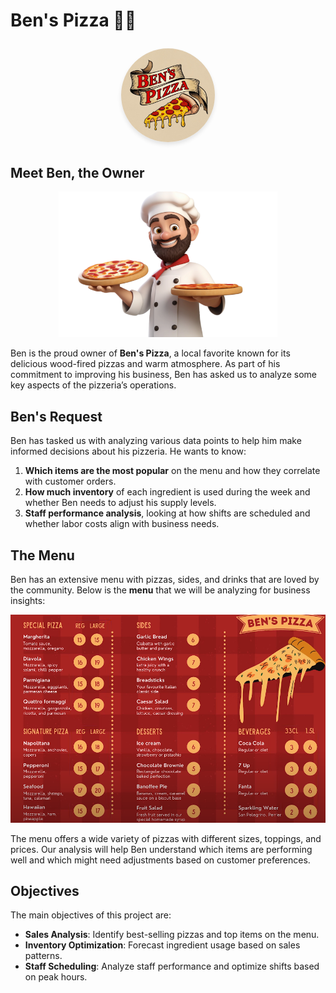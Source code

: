# Ben's Pizza 🍕🍕 <p align="center"><img src="Images/Pizzeria logo.jpg" alt="Pizzeria Logo" width="150" height="150" style="border-radius: 50%; object-fit: cover; box-shadow: 0 4px 6px rgba(0, 0, 0, 0.1);" /></p>



## Meet Ben, the Owner

<p align="center">
  <img src="Images/Ben the owner.webp" alt="Pizzeria Owner" width="350" />
</p>

Ben is the proud owner of **Ben's Pizza**, a local favorite known for its delicious wood-fired pizzas and warm atmosphere. As part of his commitment to improving his business, Ben has asked us to analyze some key aspects of the pizzeria’s operations.

## Ben's Request

Ben has tasked us with analyzing various data points to help him make informed decisions about his pizzeria. He wants to know:

1. **Which items are the most popular** on the menu and how they correlate with customer orders.
2. **How much inventory** of each ingredient is used during the week and whether Ben needs to adjust his supply levels.
3. **Staff performance analysis**, looking at how shifts are scheduled and whether labor costs align with business needs.

## The Menu

Ben has an extensive menu with pizzas, sides, and drinks that are loved by the community. Below is the **menu** that we will be analyzing for business insights:

<p align="center">
  <img src="Images/The menu.png" alt="Pizzeria Owner" width="650" />
</p>

The menu offers a wide variety of pizzas with different sizes, toppings, and prices. Our analysis will help Ben understand which items are performing well and which might need adjustments based on customer preferences.

## Objectives

The main objectives of this project are:

- **Sales Analysis**: Identify best-selling pizzas and top items on the menu.
- **Inventory Optimization**: Forecast ingredient usage based on sales patterns.
- **Staff Scheduling**: Analyze staff performance and optimize shifts based on peak hours.



